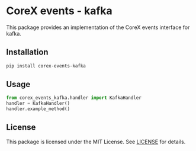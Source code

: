 # CoreX events - kafka

This package provides an implementation of the CoreX events interface for kafka.

## Installation
~~~bash
pip install corex-events-kafka
~~~

## Usage
~~~python
from corex_events_kafka.handler import KafkaHandler
handler = KafkaHandler()
handler.example_method()
~~~

## License
This package is licensed under the MIT License. See [LICENSE](../LICENSE) for details.
